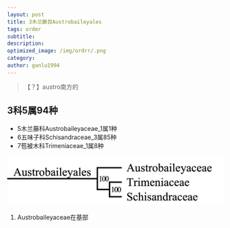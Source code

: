 ```yaml
---
layout: post
title: 3木兰藤目Austrobaileyales
tags: order   
subtitle: 
description: 
optimized_image: /img/ordrr/.png
category: 
author: ganlu1994  
---
```


> 【？】austro南方的

## 3科5属94种

* 5木兰藤科Austrobaileyaceae_1属1种
* 6五味子科Schisandraceae_3属85种
* 7苞被木科Trimeniaceae_1属8种

![](/img/phylo/64-03木兰藤目.png)

1. Austrobaileyaceae在基部